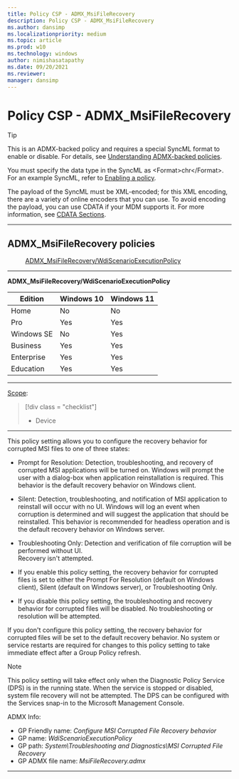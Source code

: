 ```yaml
---
title: Policy CSP - ADMX_MsiFileRecovery
description: Policy CSP - ADMX_MsiFileRecovery
ms.author: dansimp
ms.localizationpriority: medium
ms.topic: article
ms.prod: w10
ms.technology: windows
author: nimishasatapathy
ms.date: 09/20/2021
ms.reviewer: 
manager: dansimp
---
```


# Policy CSP - ADMX_MsiFileRecovery

> [!TIP]
> This is an ADMX-backed policy and requires a special SyncML format to enable or disable. For details, see [Understanding ADMX-backed policies](./understanding-admx-backed-policies.md).
> 
> You must specify the data type in the SyncML as &lt;Format&gt;chr&lt;/Format&gt;. For an example SyncML, refer to [Enabling a policy](./understanding-admx-backed-policies.md#enabling-a-policy).
> 
> The payload of the SyncML must be XML-encoded; for this XML encoding, there are a variety of online encoders that you can use. To avoid encoding the payload, you can use CDATA if your MDM supports it. For more information, see [CDATA Sections](http://www.w3.org/TR/REC-xml/#sec-cdata-sect).

<hr/>

<!--Policies-->
## ADMX_MsiFileRecovery policies  

<dl>
  <dd>
    <a href="#admx-msifilerecovery-wdiscenarioexecutionpolicy">ADMX_MsiFileRecovery/WdiScenarioExecutionPolicy</a>
  </dd>
</dl>

<hr/>

<!--Policy-->
<a href="" id="admx-msifilerecovery-wdiscenarioexecutionpolicy"></a>**ADMX_MsiFileRecovery/WdiScenarioExecutionPolicy**  

<!--SupportedSKUs-->

|Edition|Windows 10|Windows 11|
|--- |--- |--- |
|Home|No|No|
|Pro|Yes|Yes|
|Windows SE|No|Yes|
|Business|Yes|Yes|
|Enterprise|Yes|Yes|
|Education|Yes|Yes|

<!--/SupportedSKUs-->
<hr/>

<!--Scope-->
[Scope](./policy-configuration-service-provider.md#policy-scope):

> [!div class = "checklist"]
> * Device

<hr/>

<!--/Scope-->
<!--Description-->
This policy setting allows you to configure the recovery behavior for corrupted MSI files to one of three states:  

- Prompt for Resolution: Detection, troubleshooting, and recovery of corrupted MSI applications will be turned on. Windows will prompt the user with a dialog-box when application reinstallation is required.
This behavior is the default recovery behavior on Windows client.  

- Silent: Detection, troubleshooting, and notification of MSI application to reinstall will occur with no UI. Windows will log an event when corruption is determined and will suggest the application that should be reinstalled. This behavior is recommended for headless operation and is the default recovery behavior on Windows server.  

- Troubleshooting Only: Detection and verification of file corruption will be performed without UI.  
Recovery isn't attempted.  

- If you enable this policy setting, the recovery behavior for corrupted files is set to either the Prompt For Resolution (default on Windows client), Silent (default on Windows server), or Troubleshooting Only.  

- If you disable this policy setting, the troubleshooting and recovery behavior for corrupted files will be disabled. No troubleshooting or resolution will be attempted.  

If you don't configure this policy setting, the recovery behavior for corrupted files will be set to the default recovery behavior. No system or service restarts are required for changes to this policy setting to take immediate effect after a Group Policy refresh.  

> [!NOTE]
> This policy setting will take effect only when the Diagnostic Policy Service (DPS) is in the running state. When the service is stopped or disabled, system file recovery will not be attempted. The DPS can be configured with the Services snap-in to the Microsoft Management Console.

<!--/Description-->


<!--ADMXBacked-->
ADMX Info:  
-   GP Friendly name: *Configure MSI Corrupted File Recovery behavior*
-   GP name: *WdiScenarioExecutionPolicy*
-   GP path: *System\Troubleshooting and Diagnostics\MSI Corrupted File Recovery*
-   GP ADMX file name: *MsiFileRecovery.admx*

<!--/ADMXBacked-->
<!--/Policy-->

<hr/>

<!--/Policies-->